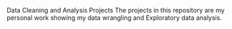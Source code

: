 Data Cleaning and Analysis Projects
The projects in this repository are my personal work showing my data wrangling and Exploratory data analysis.
